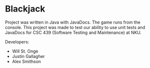 # Blackjack

Project was written in Java with JavaDocs. The game runs from the console. This project was made to test our ability to use unit tests and JavaDocs for CSC 439 (Software Testing and Maintenance) at NKU.

Developers:
- Will St. Onge
- Justin Gallagher
- Alex Smithson
